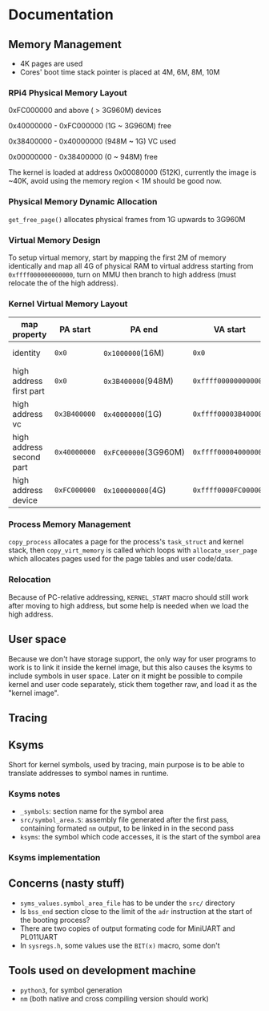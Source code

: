 # Documentation

## Memory Management
* 4K pages are used
* Cores' boot time stack pointer is placed at 4M, 6M, 8M, 10M

### RPi4 Physical Memory Layout
0xFC000000 and above    ( > 3G960M) devices

0x40000000 - 0xFC000000 (1G ~ 3G960M) free

0x38400000 - 0x40000000 (948M ~ 1G) VC used

0x00000000 - 0x38400000 (0 ~ 948M) free

The kernel is loaded at address 0x00080000 (512K), currently the image is ~40K, avoid using the memory region < 1M should be good now.

### Physical Memory Dynamic Allocation
`get_free_page()` allocates physical frames from 1G upwards to 3G960M

### Virtual Memory Design
To setup virtual memory, start by mapping the first 2M of memory identically and map all 4G of physical RAM to virtual address starting from `0xffff000000000000`, turn on MMU then branch to high address (must relocate the of the high address).

### Kernel Virtual Memory Layout
|map property|PA start |PA end|VA start|VA end|flags|
|-|-----|--------|-|-|-|
|identity|`0x0`|`0x1000000`(16M)|`0x0`|`0x1000000`(16M)|normal-nc|
|high address first part|`0x0`|`0x3B400000`(948M)|`0xffff000000000000`|`0xffff00003B400000`|normal-nc|
|high address vc|`0x3B400000`|`0x40000000`(1G)|`0xffff00003B400000`|`0xffff000040000000`|no map|
|high address second part|`0x40000000`|`0xFC000000`(3G960M)|`0xffff000040000000`|`0xffff0000FC000000`|normal-nc|
|high address device|`0xFC000000`|`0x100000000`(4G)|`0xffff0000FC000000`|`0xffff000100000000`|device|

### Process Memory Management
`copy_process` allocates a page for the process's `task_struct` and kernel stack, then `copy_virt_memory` is called which loops with `allocate_user_page` which allocates pages used for the page tables and user code/data. 

### Relocation
Because of PC-relative addressing, `KERNEL_START` macro should still work after moving to high address, but some help is needed when we load the high address.

## User space
Because we don't have storage support, the only way for user programs to work is to link it inside the kernel image, but this also causes the ksyms to include symbols in user space. Later on it might be possible to compile kernel and user code separately, stick them together raw, and load it as the "kernel image".

## Tracing

## Ksyms
Short for kernel symbols, used by tracing, main purpose is to be able to translate addresses to symbol names in runtime.

### Ksyms notes
* `_symbols`: section name for the symbol area
* `src/symbol_area.S`: assembly file generated after the first pass, containing formated `nm` output, to be linked in in the second pass
* `ksyms`: the symbol which code accesses, it is the start of the symbol area

### Ksyms implementation

## Concerns (nasty stuff)
* `syms_values.symbol_area_file` has to be under the `src/` directory
* Is `bss_end` section close to the limit of the `adr` instruction at the start of the booting process?
* There are two copies of output formating code for MiniUART and PL011UART
* In `sysregs.h`, some values use the `BIT(x)` macro, some don't

## Tools used on development machine
* `python3`, for symbol generation
* `nm` (both native and cross compiling version should work)
